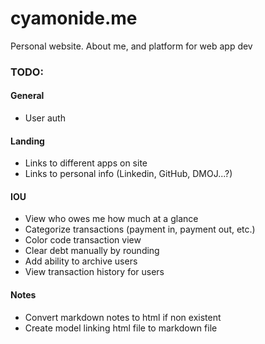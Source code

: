 # cyamonide.me

Personal website. About me, and platform for web app dev

### TODO:
#### General
* User auth
#### Landing
* Links to different apps on site
* Links to personal info (Linkedin, GitHub, DMOJ...?)
#### IOU
* View who owes me how much at a glance
* Categorize transactions (payment in, payment out, etc.)
* Color code transaction view
* Clear debt manually by rounding
* Add ability to archive users
* View transaction history for users
#### Notes
* Convert markdown notes to html if non existent
* Create model linking html file to markdown file

